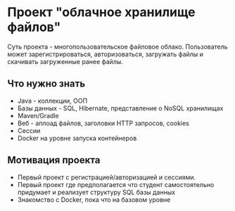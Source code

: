 # Проект "облачное хранилище файлов"

Суть проекта - многопользовательское файловое облако. Пользователь может зарегистрироваться, авторизоваться, загружать файлы и скачивать загруженные ранее файлы.

## Что нужно знать

- Java - коллекции, ООП
- Базы данных - SQL, Hibernate, представление о NoSQL хранилищах
- Maven/Gradle
- Веб - аплоад файлов, заголовки HTTP запросов, cookies
- Сессии
- Docker на уровне запуска контейнеров

## Мотивация проекта

- Первый проект с регистрацией/авторизацией и сессиями.
- Первый проект где предполагается что студент самостоятельно придумает и реализует структуру SQL базы данных
- Знакомство с Docker, пока что на базовом уровне

## 
